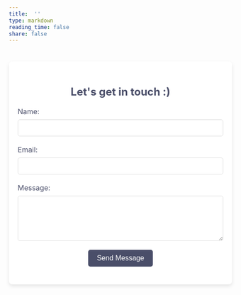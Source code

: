 ```yaml
---
title:  ''
type: markdown
reading_time: false
share: false
---
```


<!-- Contact Form with Formspree Integration -->
<form action="https://formspree.io/f/xanqbepg" method="POST">
  <h2>Let's get in touch :)</h2>

  <div class="form-group">
    <label for="name">Name:</label>
    <input type="text" id="name" name="name" required>
  </div>

  <div class="form-group">
    <label for="email">Email:</label>
    <input type="email" id="email" name="email" required>
  </div>

  <div class="form-group">
    <label for="message">Message:</label>
    <textarea id="message" name="message" rows="5" required></textarea>
  </div>

  <div class="form-group">
    <button type="submit">Send Message</button>
  </div>
</form>

<!-- Style for the Contact Form -->
<style>
  /* Contact Form Styling */
  form {
    max-width: 600px;
    margin: 40px auto;
    padding: 20px;
    background-color: #ffffff;
    border-radius: 8px;
    box-shadow: 0 4px 8px rgba(0, 0, 0, 0.1);
  }

  h2 {
    font-size: 24px;
    font-weight: bold;
    color: #4a4e69;
    margin-bottom: 20px;
    text-align: center;
  }

  .form-group {
    margin-bottom: 20px;
  }

  .form-group label {
    display: block;
    font-size: 16px;
    color: #4a4e69;
    margin-bottom: 8px;
  }

  .form-group input,
  .form-group textarea {
    width: 100%;
    padding: 10px;
    font-size: 14px;
    color: #4a4e69;
    border: 1px solid #ddd;
    border-radius: 5px;
    box-sizing: border-box;
  }

  .form-group textarea {
    resize: vertical;
  }

  .form-group button {
    display: block;
    margin: 0 auto;
    padding: 10px 20px;
    font-size: 16px;
    color: #ffffff;
    background-color: #4a4e69;
    border: none;
    border-radius: 5px;
    cursor: pointer;
    transition: 0.3s;
  }

  .form-group button:hover {
    background-color: #2c3e50;
  }
</style>

